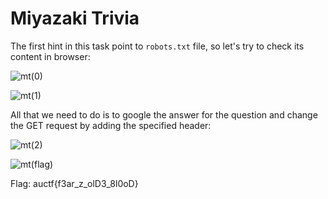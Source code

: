 # Miyazaki Trivia

The first hint in this task point to `robots.txt` file, so let's try to check its content in browser:

![mt(0)](https://user-images.githubusercontent.com/57829161/78537182-bd9c8380-77f7-11ea-907d-0db6f7200a04.png)

![mt(1)](https://user-images.githubusercontent.com/57829161/78537193-c1300a80-77f7-11ea-98a1-8d1b880cff29.png)

All that we need to do is to google the answer for the question and change the GET request by adding the specified header:

![mt(2)](https://user-images.githubusercontent.com/57829161/78537197-c2f9ce00-77f7-11ea-87e1-a897398e711d.png)

![mt(flag)](https://user-images.githubusercontent.com/57829161/78537214-c8571880-77f7-11ea-95b7-ec0abe984c5b.png)

Flag: auctf{f3ar_z_olD3_8l0oD}
